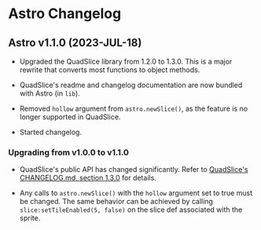 # Astro Changelog

## Astro v1.1.0 (2023-JUL-18)

* Upgraded the QuadSlice library from 1.2.0 to 1.3.0. This is a major rewrite that converts most functions to object methods.

* QuadSlice's readme and changelog documentation are now bundled with Astro (in `lib`).

* Removed `hollow` argument from `astro.newSlice()`, as the feature is no longer supported in QuadSlice.

* Started changelog.


### Upgrading from v1.0.0 to v1.1.0

* QuadSlice's public API has changed significantly. Refer to [QuadSlice's CHANGELOG.md, section 1.3.0](https://github.com/rabbitboots/quad_slice/blob/main/CHANGELOG.md#v130-2023-07-17) for details.

* Any calls to `astro.newSlice()` with the `hollow` argument set to true must be changed. The same behavior can be achieved by calling `slice:setTileEnabled(5, false)` on the slice def associated with the sprite.

